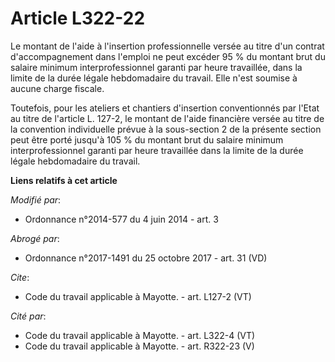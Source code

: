 # Article L322-22

Le montant de l'aide à l'insertion professionnelle versée au titre d'un contrat d'accompagnement dans l'emploi ne peut
excéder 95 % du montant brut du salaire minimum interprofessionnel garanti par heure travaillée, dans la limite de la durée
légale hebdomadaire du travail. Elle n'est soumise à aucune charge fiscale. 

Toutefois, pour les ateliers et chantiers d'insertion conventionnés par l'Etat au titre de l'article L. 127-2, le montant de
l'aide financière versée au titre de la convention individuelle prévue à la sous-section 2 de la présente section peut être
porté jusqu'à 105 % du montant brut du salaire minimum interprofessionnel garanti par heure travaillée dans la limite de la
durée légale hebdomadaire du travail.

**Liens relatifs à cet article**

_Modifié par_:

  - Ordonnance n°2014-577 du 4 juin 2014 - art. 3

_Abrogé par_:

  - Ordonnance n°2017-1491 du 25 octobre 2017 - art. 31 (VD)

_Cite_:

  - Code du travail applicable à Mayotte. - art. L127-2 (VT)

_Cité par_:

  - Code du travail applicable à Mayotte. - art. L322-4 (VT)
  - Code du travail applicable à Mayotte. - art. R322-23 (V)
